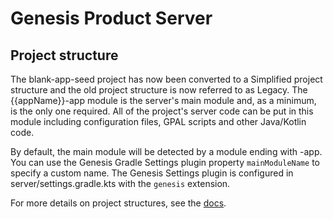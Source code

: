 # Genesis Product Server

## Project structure

The blank-app-seed project has now been converted to a Simplified project structure and the old project structure is now referred to as Legacy.
The {{appName}}-app module is the server's main module and, as a minimum, is the only one required.
All of the project's server code can be put in this module including configuration files, GPAL scripts and other Java/Kotlin code.

By default, the main module will be detected by a module ending with -app. 
You can use the Genesis Gradle Settings plugin property `mainModuleName` to specify a custom name.
The Genesis Settings plugin is configured in server/settings.gradle.kts with the `genesis` extension.

For more details on project structures, see the [docs](https://learn.genesis.global/docs/operations/project-structure/introduction/).